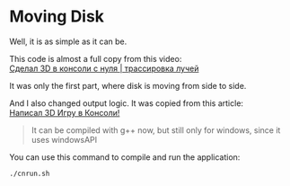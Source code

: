 # Moving Disk

Well, it is as simple as it can be. 

This code is almost a full copy from this video:     
[Сделал 3D в консоли с нуля | трассировка лучей](https://www.youtube.com/watch?v=n4zUgtDk95w&ab_channel=Onigiri)

It was only the first part, where disk is moving from side to side.

And I also changed output logic. 
It was copied from this article:     
[Написал 3D Игру в Консоли!](http://ilinblog.ru/article.php?id_article=49)

> It can be compiled with g++ now, but still only for windows, since it uses windowsAPI

You can use this command to compile and run the application:
```bash
./cnrun.sh
```